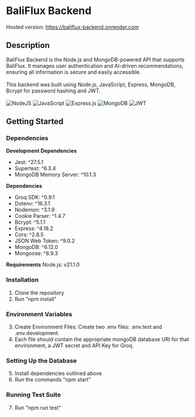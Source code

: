 # BaliFlux Backend

Hosted version: https://baliflux-backend.onrender.com

## Description

BaliFlux Backend is the Node.js and MongoDB-powered API that supports BaliFlux. It manages user authentication and AI-driven recommendations, ensuring all information is secure and easily accessible.  
<br>
This backend was built using Node.js, JavaScript, Express, MongoDB, Bcrypt for password hashing and JWT.  
<br>
![NodeJS](https://img.shields.io/badge/node.js-%23518F4C?style=for-the-badge&logo=node.js&logoColor=white)
![JavaScript](https://img.shields.io/badge/javascript%20-%23323330.svg?&style=for-the-badge&logo=javascript&logoColor=%23F7DF1E)
![Express.js](https://img.shields.io/badge/express.js-%23323330.svg?style=for-the-badge&logo=express&logoColor=%2361DAFB)
![MongoDB](https://img.shields.io/badge/MongoDB-%234ea94b.svg?style=for-the-badge&logo=mongodb&logoColor=white)
![JWT](https://img.shields.io/badge/JWT-black?style=for-the-badge&logo=JSON%20web%20tokens)

## Getting Started

### Dependencies

**Development Dependencies**
- Jest: ^27.5.1
- Supertest: ^6.3.4
- MongoDB Memory Server: ^10.1.3

**Dependencies**
- Groq SDK: ^0.9.1
- Dotenv: ^16.3.1  
- Nodemon: ^3.1.9  
- Cookie Parser: ^1.4.7  
- Bcrypt: ^5.1.1  
- Express: ^4.18.2  
- Cors: ^2.8.5  
- JSON Web Token: ^9.0.2  
- MongoDB: ^6.12.0  
- Mongoose: ^8.9.3  

**Requirements**
Node.js: v21.1.0

### Installation

1. Clone the repository
2. Run "npm install"

### Environment Variables
3. Create Environment Files: Create two .env files: .env.test and .env.development.
4. Each file should contain the appropriate mongoDB database URI for that environment, a JWT secret and API Key for Groq.

### Setting Up the Database
5. Install dependencies outlined above
6. Run the commands "npm start"

### Running Test Suite
7. Run "npm run test"
